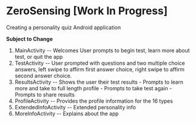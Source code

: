 # ZeroSensing [Work In Progress]
Creating a personality quiz Android application

**Subject to Change**

1. MainActivity -- Welcomes User prompts to begin test, learn more about test, or quit the app
2. TestActivity -- User prompted with questions and two multiple choice answers, left swipe to affirm first answer choice, right swipe to affirm second answer choice.
3. ResultsActivity -- Shows the user their test results
       - Prompts to learn more and take to full length profile
       - Prompts to take test again
       - Prompts to share results
4. ProfileActivity -- Provides the profile information for the 16 types
5. ExtendedInfoActivity -- Extended personality info
6. MoreInfoActivity -- Explains about the app
